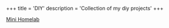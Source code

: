+++
title = 'DIY'
description = 'Collection of my diy projects'
+++

[Mini Homelab](https://hossain.cc/posts/homelab/)